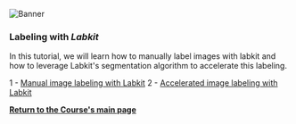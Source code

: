 ![Banner](https://heathered-minnow-f5a.notion.site/image/https%3A%2F%2Fs3-us-west-2.amazonaws.com%2Fsecure.notion-static.com%2F2c209d92-b863-455c-96e3-e19a1e6be8c2%2Fbanner.png?table=block&id=9e7f6029-6d6b-4423-9b2d-b89cbb49d75a&spaceId=10bcea8c-e347-41c2-830b-9cba925c8c74&width=2000&userId=&cache=v2)


### Labeling with *Labkit*

In this tutorial, we will learn how to manually label images with labkit and how to leverage Labkit's segmentation algorithm to accelerate this labeling.

1 - [Manual image labeling with Labkit](https://tinyurl.com/ycyac5rm)
2 - [Accelerated image labeling with Labkit](https://tinyurl.com/2p852srr)

**[Return to the Course's main page](https://tinyurl.com/7z8jxx2w)**
